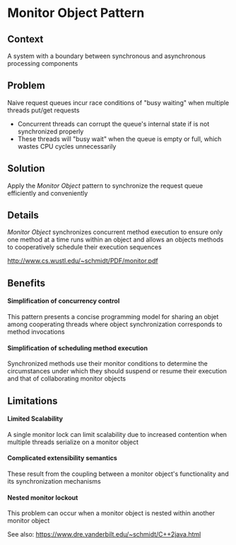 # Monitor Object Pattern

## Context
A system with a boundary between synchronous and asynchronous processing components

## Problem
Naive request queues incur race conditions of "busy waiting" when multiple threads put/get requests

  * Concurrent threads can corrupt the queue's internal state if is not synchronized properly
  * These threads will "busy wait" when the queue is empty or full, which wastes CPU cycles unnecessarily

## Solution
Apply the _Monitor Object_ pattern to synchronize the request queue efficiently and conveniently

## Details
_Monitor Object_ synchronizes concurrent method execution to ensure only one method at a time runs within an object and allows an objects methods to cooperatively schedule their execution sequences

http://www.cs.wustl.edu/~schmidt/PDF/monitor.pdf

## Benefits
#### Simplification of concurrency control
This pattern presents a concise programming model for sharing an objet among cooperating threads where object synchronization corresponds to method invocations

#### Simplification of scheduling method execution
Synchronized methods use their monitor conditions to determine the circumstances under which they should suspend or resume their execution and that of collaborating monitor objects

## Limitations
#### Limited Scalability
A single monitor lock can limit scalability due to increased contention when multiple threads serialize on a monitor object

#### Complicated extensibility semantics
These result from the coupling between a monitor object's functionality and its synchronization mechanisms

#### Nested monitor lockout
This problem can occur when a monitor object is nested within another monitor object

See also: https://www.dre.vanderbilt.edu/~schmidt/C++2java.html
